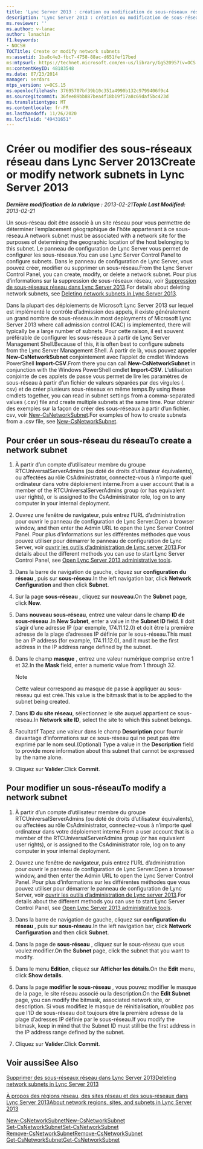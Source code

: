 ```yaml
---
title: 'Lync Server 2013 : création ou modification de sous-réseaux réseau'
description: 'Lync Server 2013 : création ou modification de sous-réseaux réseau.'
ms.reviewer: ''
ms.author: v-lanac
author: lanachin
f1.keywords:
- NOCSH
TOCTitle: Create or modify network subnets
ms:assetid: 1ba8c4e3-fbc7-4758-88ac-d651fef17bed
ms:mtpsurl: https://technet.microsoft.com/en-us/library/Gg520957(v=OCS.15)
ms:contentKeyID: 48183548
ms.date: 07/23/2014
manager: serdars
mtps_version: v=OCS.15
ms.openlocfilehash: 37695707bf39b10c351a4990b132c9799406f9c4
ms.sourcegitcommit: 36fee89bb887bea4f18b19f17a8c69daf5bc423d
ms.translationtype: MT
ms.contentlocale: fr-FR
ms.lasthandoff: 11/26/2020
ms.locfileid: "49431651"
---
```

# <a name="create-or-modify-network-subnets-in-lync-server-2013"></a><span data-ttu-id="ff93c-103">Créer ou modifier des sous-réseaux réseau dans Lync Server 2013</span><span class="sxs-lookup"><span data-stu-id="ff93c-103">Create or modify network subnets in Lync Server 2013</span></span>

<div data-xmlns="http://www.w3.org/1999/xhtml">

<div class="topic" data-xmlns="http://www.w3.org/1999/xhtml" data-msxsl="urn:schemas-microsoft-com:xslt" data-cs="https://msdn.microsoft.com/">

<div data-asp="https://msdn2.microsoft.com/asp">



</div>

<div id="mainSection">

<div id="mainBody"><span data-ttu-id="ff93c-104">

<span> </span></span><span class="sxs-lookup"><span data-stu-id="ff93c-104">

<span> </span></span></span>

<span data-ttu-id="ff93c-105">_**Dernière modification de la rubrique :** 2013-02-21_</span><span class="sxs-lookup"><span data-stu-id="ff93c-105">_**Topic Last Modified:** 2013-02-21_</span></span>

<span data-ttu-id="ff93c-106">Un sous-réseau doit être associé à un site réseau pour vous permettre de déterminer l’emplacement géographique de l’hôte appartenant à ce sous-réseau.</span><span class="sxs-lookup"><span data-stu-id="ff93c-106">A network subnet must be associated with a network site for the purposes of determining the geographic location of the host belonging to this subnet.</span></span> <span data-ttu-id="ff93c-107">Le panneau de configuration de Lync Server vous permet de configurer les sous-réseaux.</span><span class="sxs-lookup"><span data-stu-id="ff93c-107">You can use Lync Server Control Panel to configure subnets.</span></span> <span data-ttu-id="ff93c-108">Dans le panneau de configuration de Lync Server, vous pouvez créer, modifier ou supprimer un sous-réseau.</span><span class="sxs-lookup"><span data-stu-id="ff93c-108">From the Lync Server Control Panel, you can create, modify, or delete a network subnet.</span></span> <span data-ttu-id="ff93c-109">Pour plus d’informations sur la suppression de sous-réseaux réseau, voir [Suppression de sous-réseaux réseau dans Lync Server 2013](lync-server-2013-deleting-network-subnets.md).</span><span class="sxs-lookup"><span data-stu-id="ff93c-109">For details about deleting network subnets, see [Deleting network subnets in Lync Server 2013](lync-server-2013-deleting-network-subnets.md).</span></span>

<span data-ttu-id="ff93c-110">Dans la plupart des déploiements de Microsoft Lync Server 2013 sur lequel est implémenté le contrôle d’admission des appels, il existe généralement un grand nombre de sous-réseaux.</span><span class="sxs-lookup"><span data-stu-id="ff93c-110">In most deployments of Microsoft Lync Server 2013 where call admission control (CAC) is implemented, there will typically be a large number of subnets.</span></span> <span data-ttu-id="ff93c-111">Pour cette raison, il est souvent préférable de configurer les sous-réseaux à partir de Lync Server Management Shell.</span><span class="sxs-lookup"><span data-stu-id="ff93c-111">Because of this, it is often best to configure subnets from the Lync Server Management Shell.</span></span> <span data-ttu-id="ff93c-112">À partir de là, vous pouvez appeler **New-CsNetworkSubnet** conjointement avec l’applet de cmdlet Windows PowerShell **Import-CSV**.</span><span class="sxs-lookup"><span data-stu-id="ff93c-112">From there you can call **New-CsNetworkSubnet** in conjunction with the Windows PowerShell cmdlet **Import-CSV**.</span></span> <span data-ttu-id="ff93c-113">L’utilisation conjointe de ces applets de passe vous permet de lire les paramètres de sous-réseau à partir d’un fichier de valeurs séparées par des virgules (. csv) et de créer plusieurs sous-réseaux en même temps.</span><span class="sxs-lookup"><span data-stu-id="ff93c-113">By using these cmdlets together, you can read in subnet settings from a comma-separated values (.csv) file and create multiple subnets at the same time.</span></span> <span data-ttu-id="ff93c-114">Pour obtenir des exemples sur la façon de créer des sous-réseaux à partir d’un fichier. csv, voir [New-CsNetworkSubnet](https://docs.microsoft.com/powershell/module/skype/New-CsNetworkSubnet).</span><span class="sxs-lookup"><span data-stu-id="ff93c-114">For examples of how to create subnets from a .csv file, see [New-CsNetworkSubnet](https://docs.microsoft.com/powershell/module/skype/New-CsNetworkSubnet).</span></span>

<div>

## <a name="to-create-a-network-subnet"></a><span data-ttu-id="ff93c-115">Pour créer un sous-réseau du réseau</span><span class="sxs-lookup"><span data-stu-id="ff93c-115">To create a network subnet</span></span>

1.  <span data-ttu-id="ff93c-116">À partir d’un compte d’utilisateur membre du groupe RTCUniversalServerAdmins (ou doté de droits d’utilisateur équivalents), ou affectées au rôle CsAdministrator, connectez-vous à n’importe quel ordinateur dans votre déploiement interne.</span><span class="sxs-lookup"><span data-stu-id="ff93c-116">From a user account that is a member of the RTCUniversalServerAdmins group (or has equivalent user rights), or is assigned to the CsAdministrator role, log on to any computer in your internal deployment.</span></span>

2.  <span data-ttu-id="ff93c-117">Ouvrez une fenêtre de navigateur, puis entrez l’URL d’administration pour ouvrir le panneau de configuration de Lync Server.</span><span class="sxs-lookup"><span data-stu-id="ff93c-117">Open a browser window, and then enter the Admin URL to open the Lync Server Control Panel.</span></span> <span data-ttu-id="ff93c-118">Pour plus d’informations sur les différentes méthodes que vous pouvez utiliser pour démarrer le panneau de configuration de Lync Server, voir [ouvrir les outils d’administration de Lync server 2013](lync-server-2013-open-lync-server-administrative-tools.md).</span><span class="sxs-lookup"><span data-stu-id="ff93c-118">For details about the different methods you can use to start Lync Server Control Panel, see [Open Lync Server 2013 administrative tools](lync-server-2013-open-lync-server-administrative-tools.md).</span></span>

3.  <span data-ttu-id="ff93c-119">Dans la barre de navigation de gauche, cliquez sur **configuration du réseau** , puis sur **sous-réseau**.</span><span class="sxs-lookup"><span data-stu-id="ff93c-119">In the left navigation bar, click **Network Configuration** and then click **Subnet**.</span></span>

4.  <span data-ttu-id="ff93c-120">Sur la page **sous-réseau** , cliquez sur **nouveau**.</span><span class="sxs-lookup"><span data-stu-id="ff93c-120">On the **Subnet** page, click **New**.</span></span>

5.  <span data-ttu-id="ff93c-121">Dans **nouveau sous-réseau**, entrez une valeur dans le champ **ID de sous-réseau** .</span><span class="sxs-lookup"><span data-stu-id="ff93c-121">In **New Subnet**, enter a value in the **Subnet ID** field.</span></span> <span data-ttu-id="ff93c-122">Il doit s’agir d’une adresse IP (par exemple, 174.11.12.0) et doit être la première adresse de la plage d’adresses IP définie par le sous-réseau.</span><span class="sxs-lookup"><span data-stu-id="ff93c-122">This must be an IP address (for example, 174.11.12.0), and it must be the first address in the IP address range defined by the subnet.</span></span>

6.  <span data-ttu-id="ff93c-123">Dans le champ **masque** , entrez une valeur numérique comprise entre 1 et 32.</span><span class="sxs-lookup"><span data-stu-id="ff93c-123">In the **Mask** field, enter a numeric value from 1 through 32.</span></span>
    
    <div>
    

    > [!NOTE]  
    > <span data-ttu-id="ff93c-124">Cette valeur correspond au masque de passe à appliquer au sous-réseau qui est créé.</span><span class="sxs-lookup"><span data-stu-id="ff93c-124">This value is the bitmask that is to be applied to the subnet being created.</span></span>

    
    </div>

7.  <span data-ttu-id="ff93c-125">Dans **ID du site réseau**, sélectionnez le site auquel appartient ce sous-réseau.</span><span class="sxs-lookup"><span data-stu-id="ff93c-125">In **Network site ID**, select the site to which this subnet belongs.</span></span>

8.  <span data-ttu-id="ff93c-126">Facultatif Tapez une valeur dans le champ **Description** pour fournir davantage d’informations sur ce sous-réseau qui ne peut pas être exprimé par le nom seul.</span><span class="sxs-lookup"><span data-stu-id="ff93c-126">(Optional) Type a value in the **Description** field to provide more information about this subnet that cannot be expressed by the name alone.</span></span>

9.  <span data-ttu-id="ff93c-127">Cliquez sur **Valider**.</span><span class="sxs-lookup"><span data-stu-id="ff93c-127">Click **Commit**.</span></span>

</div>

<div>

## <a name="to-modify-a-network-subnet"></a><span data-ttu-id="ff93c-128">Pour modifier un sous-réseau</span><span class="sxs-lookup"><span data-stu-id="ff93c-128">To modify a network subnet</span></span>

1.  <span data-ttu-id="ff93c-129">À partir d’un compte d’utilisateur membre du groupe RTCUniversalServerAdmins (ou doté de droits d’utilisateur équivalents), ou affectées au rôle CsAdministrator, connectez-vous à n’importe quel ordinateur dans votre déploiement interne.</span><span class="sxs-lookup"><span data-stu-id="ff93c-129">From a user account that is a member of the RTCUniversalServerAdmins group (or has equivalent user rights), or is assigned to the CsAdministrator role, log on to any computer in your internal deployment.</span></span>

2.  <span data-ttu-id="ff93c-130">Ouvrez une fenêtre de navigateur, puis entrez l’URL d’administration pour ouvrir le panneau de configuration de Lync Server.</span><span class="sxs-lookup"><span data-stu-id="ff93c-130">Open a browser window, and then enter the Admin URL to open the Lync Server Control Panel.</span></span> <span data-ttu-id="ff93c-131">Pour plus d’informations sur les différentes méthodes que vous pouvez utiliser pour démarrer le panneau de configuration de Lync Server, voir [ouvrir les outils d’administration de Lync server 2013](lync-server-2013-open-lync-server-administrative-tools.md).</span><span class="sxs-lookup"><span data-stu-id="ff93c-131">For details about the different methods you can use to start Lync Server Control Panel, see [Open Lync Server 2013 administrative tools](lync-server-2013-open-lync-server-administrative-tools.md).</span></span>

3.  <span data-ttu-id="ff93c-132">Dans la barre de navigation de gauche, cliquez sur **configuration du réseau** , puis sur **sous-réseau**.</span><span class="sxs-lookup"><span data-stu-id="ff93c-132">In the left navigation bar, click **Network Configuration** and then click **Subnet**.</span></span>

4.  <span data-ttu-id="ff93c-133">Dans la page de **sous-réseau** , cliquez sur le sous-réseau que vous voulez modifier.</span><span class="sxs-lookup"><span data-stu-id="ff93c-133">On the **Subnet** page, click the subnet that you want to modify.</span></span>

5.  <span data-ttu-id="ff93c-134">Dans le menu **Edition**, cliquez sur **Afficher les détails**.</span><span class="sxs-lookup"><span data-stu-id="ff93c-134">On the **Edit** menu, click **Show details**.</span></span>

6.  <span data-ttu-id="ff93c-135">Dans la page **modifier le sous-réseau** , vous pouvez modifier le masque de la page, le site réseau associé ou la description.</span><span class="sxs-lookup"><span data-stu-id="ff93c-135">On the **Edit Subnet** page, you can modify the bitmask, associated network site, or description.</span></span> <span data-ttu-id="ff93c-136">Si vous modifiez le masque de réinitialisation, n’oubliez pas que l’ID de sous-réseau doit toujours être la première adresse de la plage d’adresses IP définie par le sous-réseau.</span><span class="sxs-lookup"><span data-stu-id="ff93c-136">If you modify the bitmask, keep in mind that the Subnet ID must still be the first address in the IP address range defined by the subnet.</span></span>

7.  <span data-ttu-id="ff93c-137">Cliquez sur **Valider**.</span><span class="sxs-lookup"><span data-stu-id="ff93c-137">Click **Commit**.</span></span>

</div>

<div>

## <a name="see-also"></a><span data-ttu-id="ff93c-138">Voir aussi</span><span class="sxs-lookup"><span data-stu-id="ff93c-138">See Also</span></span>


[<span data-ttu-id="ff93c-139">Supprimer des sous-réseaux réseau dans Lync Server 2013</span><span class="sxs-lookup"><span data-stu-id="ff93c-139">Deleting network subnets in Lync Server 2013</span></span>](lync-server-2013-deleting-network-subnets.md)  


[<span data-ttu-id="ff93c-140">À propos des régions réseau, des sites réseau et des sous-réseaux dans Lync Server 2013</span><span class="sxs-lookup"><span data-stu-id="ff93c-140">About network regions, sites, and subnets in Lync Server 2013</span></span>](lync-server-2013-about-network-regions-sites-and-subnets.md)  


[<span data-ttu-id="ff93c-141">New-CsNetworkSubnet</span><span class="sxs-lookup"><span data-stu-id="ff93c-141">New-CsNetworkSubnet</span></span>](https://docs.microsoft.com/powershell/module/skype/New-CsNetworkSubnet)  
[<span data-ttu-id="ff93c-142">Set-CsNetworkSubnet</span><span class="sxs-lookup"><span data-stu-id="ff93c-142">Set-CsNetworkSubnet</span></span>](https://docs.microsoft.com/powershell/module/skype/Set-CsNetworkSubnet)  
[<span data-ttu-id="ff93c-143">Remove-CsNetworkSubnet</span><span class="sxs-lookup"><span data-stu-id="ff93c-143">Remove-CsNetworkSubnet</span></span>](https://docs.microsoft.com/powershell/module/skype/Remove-CsNetworkSubnet)  
[<span data-ttu-id="ff93c-144">Get-CsNetworkSubnet</span><span class="sxs-lookup"><span data-stu-id="ff93c-144">Get-CsNetworkSubnet</span></span>](https://docs.microsoft.com/powershell/module/skype/Get-CsNetworkSubnet)  
  

<span data-ttu-id="ff93c-145"></div>

</div>

<span> </span>

</div>

</div>

</span><span class="sxs-lookup"><span data-stu-id="ff93c-145"></div>

</div>

<span> </span>

</div>

</div>

</span></span></div>

